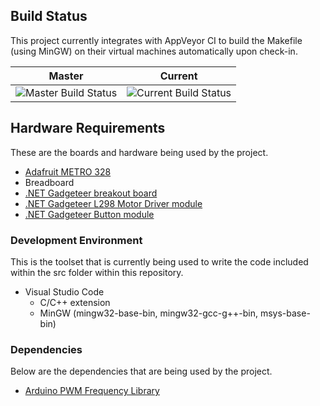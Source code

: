 ## Build Status
This project currently integrates with AppVeyor CI to build the Makefile (using MinGW) on their virtual machines automatically upon check-in.

Master | Current
------------ | -------------
![Master Build Status](https://ci.appveyor.com/api/projects/status/85ad7mn4lbf9lewh/branch/master?svg=true) | ![Current Build Status](https://ci.appveyor.com/api/projects/status/85ad7mn4lbf9lewh?svg=true)


## Hardware Requirements
These are the boards and hardware being used by the project.
- [Adafruit METRO 328](https://www.adafruit.com/product/2488)
- Breadboard
- [.NET Gadgeteer breakout board](http://www.ctr-electronics.com/breakoutmodule.html)
- [.NET Gadgeteer L298 Motor Driver module](http://old.ghielectronics.com/catalog/product/315)
- [.NET Gadgeteer Button module](https://old.ghielectronics.com/catalog/product/274)

### Development Environment
This is the toolset that is currently being used to write the code included within the src folder within this repository.
- Visual Studio Code
  - C/C++ extension
  - MinGW (mingw32-base-bin, mingw32-gcc-g++-bin, msys-base-bin)

### Dependencies
Below are the dependencies that are being used by the project.
- [Arduino PWM Frequency Library](https://code.google.com/archive/p/arduino-pwm-frequency-library/downloads)
